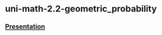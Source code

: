 # uni-math-2.2-geometric_probability
## [Presentation](https://1drv.ms/p/s!AsJfxGwxJrdN3miMnzKe3zbpyB3V?e=rM4uxe "Yeap, that's OneDrive link")
